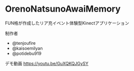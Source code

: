 # OrenoNatsunoAwaiMemory
FUN格が作成したリア充イベント体験型Kinectアプリケーション

制作者
+ @tenjoufire
+ @kaisoemilyan
+ @potidebu919

デモ動画
https://youtu.be/GuXQKQJGySY
